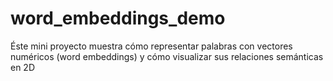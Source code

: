 # word_embeddings_demo
Éste mini proyecto muestra cómo representar palabras con vectores numéricos (word embeddings) y cómo visualizar sus relaciones semánticas en 2D
